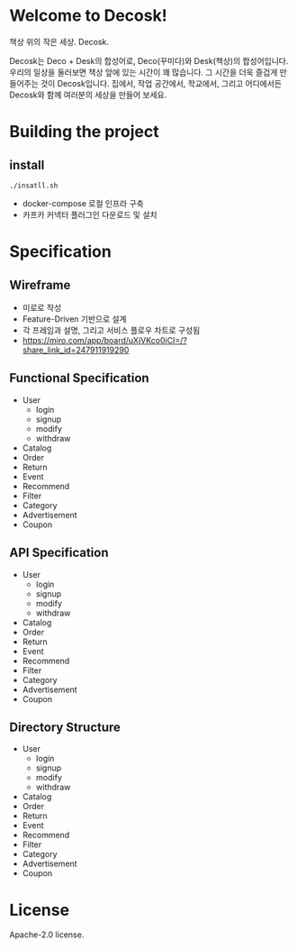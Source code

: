 # Welcome to Decosk!

책상 위의 작은 세상. Decosk.

Decosk는 Deco + Desk의 합성어로, Deco(꾸미다)와 Desk(책상)의 합성어입니다.
우리의 일상을 둘러보면 책상 앞에 있는 시간이 꽤 많습니다. 그 시간을 더욱 즐겁게 만들어주는 것이 Decosk입니다.
집에서, 작업 공간에서, 학교에서, 그리고 어디에서든 Decosk와 함께 여러분의 세상을 만들어 보세요.

# Building the project

## install

```
./insatll.sh
```
- docker-compose 로컬 인프라 구축
- 카프카 커넥터 플러그인 다운로드 및 설치

# Specification

## Wireframe

- 미로로 작성
- Feature-Driven 기반으로 설계
- 각 프레임과 설명, 그리고 서비스 플로우 차트로 구성됨
- https://miro.com/app/board/uXjVKco0iCI=/?share_link_id=247911919290 

## Functional Specification

- User
  - login
  - signup
  - modify
  - withdraw
- Catalog
- Order
- Return
- Event
- Recommend
- Filter
- Category
- Advertisement
- Coupon

## API Specification

- User
  - login
  - signup
  - modify
  - withdraw
- Catalog
- Order
- Return
- Event
- Recommend
- Filter
- Category
- Advertisement
- Coupon

## Directory Structure

- User
  - login
  - signup
  - modify
  - withdraw
- Catalog
- Order
- Return
- Event
- Recommend
- Filter
- Category
- Advertisement
- Coupon

# License

Apache-2.0 license.
